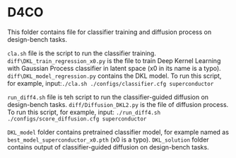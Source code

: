 # D4CO
This folder contains file for classifier training and diffusion process on design-bench tasks. 

`cla.sh` file is the script to run the classifier training. `diff\DKL_train_regression_x0.py` is the file to train Deep Kernel Learning with Gaussian Process classifier in latent space (x0 in its name is a typo). `diff\DKL_model_regression.py` contains the DKL model. To run this script, for example, input:`./cla.sh ./configs/classifier.cfg superconductor`  

`run_diff4.sh` file is teh script to run the classifier-guided diffusion on design-bench tasks. `diff/Diffusion_DKL2.py` is the file of diffusion process. To run this script, for example, input: `./run_diff4.sh ./configs/score_diffusion.cfg superconductor`

`DKL_model` folder contains pretrained classifier model, for example named as `best_model_superconductor_x0.pth` (x0 is a typo). `DKL_solution` folder contains output of classifier-guided diffusion on design-bench tasks.

